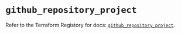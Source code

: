 # `github_repository_project`

Refer to the Terraform Registory for docs: [`github_repository_project`](https://www.terraform.io/docs/providers/github/r/repository_project).
